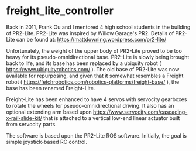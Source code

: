 # freight_lite_controller

Back in 2011, Frank Ou and I mentored 4 high school students in the building of PR2-Lite.  PR2-Lite was inspired by Willow Garage's PR2.  Details of PR2-Lite can be found at: https://mattdowning.wordpress.com/pr2-lite/ 

Unfortunately, the weight of the upper body of PR2-Lite proved to be too heavy for its pseudo-omnidirectional base.  PR2-Lite is slowly being brought back to life, and its base has been replaced by a ubiquity robot ( https://www.ubiquityrobotics.com/ ). The old base of PR2-Lite was now available for repurposing, and given that it somewhat resembles a Freight robot ( https://fetchrobotics.com/robotics-platforms/freight-base/ ), the base has been renamed Freight-Lite.

Freight-Lite has been enhanced to have 4 servos with servocity gearboxes to rotate the wheels for pseudo-omnidirectional driving. It also has an optional extending arm based upon https://www.servocity.com/cascading-x-rail-slide-kit/ that is attached to a vertical low-end linear actuator built from servocity parts.

The software is based upon the PR2-Lite ROS software. Initially, the goal is simple joystick-based RC control.
